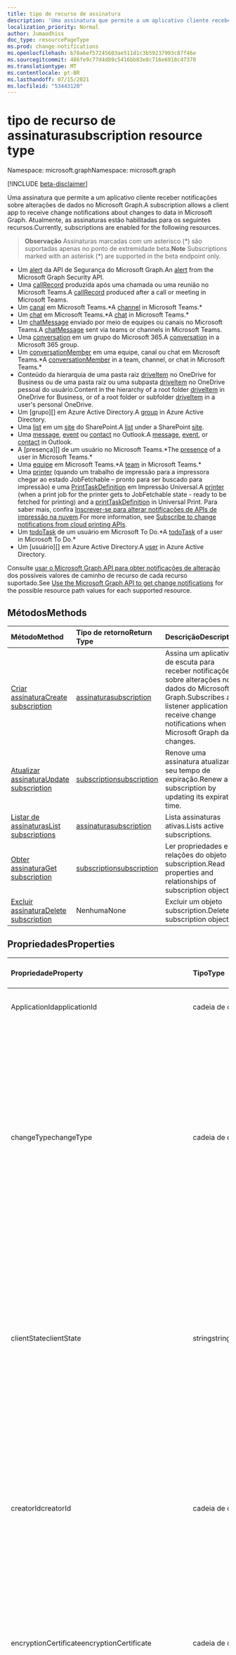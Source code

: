 ```yaml
---
title: tipo de recurso de assinatura
description: 'Uma assinatura que permite a um aplicativo cliente receber notificações sobre alterações de dados no Microsoft Graph. Atualmente, as assinaturas estão habilitadas para os seguintes recursos:'
localization_priority: Normal
author: Jumaodhiss
doc_type: resourcePageType
ms.prod: change-notifications
ms.openlocfilehash: b78a6ef57245603ae511d1c3b59237993c87f46e
ms.sourcegitcommit: 486fe9c77d4d89c5416bb83e8c716e6918c47370
ms.translationtype: MT
ms.contentlocale: pt-BR
ms.lasthandoff: 07/15/2021
ms.locfileid: "53443120"
---
```

# <a name="subscription-resource-type"></a><span data-ttu-id="fa348-104">tipo de recurso de assinatura</span><span class="sxs-lookup"><span data-stu-id="fa348-104">subscription resource type</span></span>

<span data-ttu-id="fa348-105">Namespace: microsoft.graph</span><span class="sxs-lookup"><span data-stu-id="fa348-105">Namespace: microsoft.graph</span></span>

[!INCLUDE [beta-disclaimer](../../includes/beta-disclaimer.md)]

<span data-ttu-id="fa348-106">Uma assinatura que permite a um aplicativo cliente receber notificações sobre alterações de dados no Microsoft Graph.</span><span class="sxs-lookup"><span data-stu-id="fa348-106">A subscription allows a client app to receive change notifications about changes to data in Microsoft Graph.</span></span> <span data-ttu-id="fa348-107">Atualmente, as assinaturas estão habilitadas para os seguintes recursos.</span><span class="sxs-lookup"><span data-stu-id="fa348-107">Currently, subscriptions are enabled for the following resources.</span></span> 

> <span data-ttu-id="fa348-108">**Observação** Assinaturas marcadas com um asterisco (\*) são suportadas apenas no ponto de extremidade beta.</span><span class="sxs-lookup"><span data-stu-id="fa348-108">**Note** Subscriptions marked with an asterisk (\*) are supported in the beta endpoint only.</span></span>

- <span data-ttu-id="fa348-109">Um [alert][] da API de Segurança do Microsoft Graph.</span><span class="sxs-lookup"><span data-stu-id="fa348-109">An [alert][] from the Microsoft Graph Security API.</span></span>
- <span data-ttu-id="fa348-110">Uma [callRecord][] produzida após uma chamada ou uma reunião no Microsoft Teams.</span><span class="sxs-lookup"><span data-stu-id="fa348-110">A [callRecord][] produced after a call or meeting in Microsoft Teams.</span></span>
- <span data-ttu-id="fa348-111">Um [canal](./channel.md) em Microsoft Teams.\*</span><span class="sxs-lookup"><span data-stu-id="fa348-111">A [channel](./channel.md) in Microsoft Teams.\*</span></span>
- <span data-ttu-id="fa348-112">Um [chat](./chat.md) em Microsoft Teams.\*</span><span class="sxs-lookup"><span data-stu-id="fa348-112">A [chat](./chat.md) in Microsoft Teams.\*</span></span>
- <span data-ttu-id="fa348-113">Um [chatMessage][] enviado por meio de equipes ou canais no Microsoft Teams.</span><span class="sxs-lookup"><span data-stu-id="fa348-113">A [chatMessage][] sent via teams or channels in Microsoft Teams.</span></span>
- <span data-ttu-id="fa348-114">Uma [conversation][] em um grupo do Microsoft 365.</span><span class="sxs-lookup"><span data-stu-id="fa348-114">A [conversation][] in a Microsoft 365 group.</span></span>
- <span data-ttu-id="fa348-115">Um [conversationMember](./conversationmember.md) em uma equipe, canal ou chat em Microsoft Teams.\*</span><span class="sxs-lookup"><span data-stu-id="fa348-115">A [conversationMember](./conversationmember.md) in a team, channel, or chat in Microsoft Teams.\*</span></span>
- <span data-ttu-id="fa348-116">Conteúdo da hierarquia de uma pasta raiz [driveItem][] no OneDrive for Business ou de uma pasta raiz ou uma subpasta [driveItem][] no OneDrive pessoal do usuário.</span><span class="sxs-lookup"><span data-stu-id="fa348-116">Content in the hierarchy of a root folder [driveItem][] in OneDrive for Business, or of a root folder or subfolder [driveItem][] in a user's personal OneDrive.</span></span>
- <span data-ttu-id="fa348-117">Um [grupo][] em Azure Active Directory.</span><span class="sxs-lookup"><span data-stu-id="fa348-117">A [group][] in Azure Active Directory.</span></span>
- <span data-ttu-id="fa348-118">Uma [list][] em um [site][] do SharePoint.</span><span class="sxs-lookup"><span data-stu-id="fa348-118">A [list][] under a SharePoint [site][].</span></span>
- <span data-ttu-id="fa348-119">Uma [message][], [event][] ou [contact][] no Outlook.</span><span class="sxs-lookup"><span data-stu-id="fa348-119">A [message][], [event][], or [contact][] in Outlook.</span></span>
- <span data-ttu-id="fa348-120">A [presença][] de um usuário no Microsoft Teams.\*</span><span class="sxs-lookup"><span data-stu-id="fa348-120">The [presence][] of a user in Microsoft Teams.\*</span></span>
- <span data-ttu-id="fa348-121">Uma [equipe](./team.md) em Microsoft Teams.\*</span><span class="sxs-lookup"><span data-stu-id="fa348-121">A [team](./team.md) in Microsoft Teams.\*</span></span>
- <span data-ttu-id="fa348-122">Uma [printer][] (quando um trabalho de impressão para a impressora chegar ao estado JobFetchable – pronto para ser buscado para impressão) e uma [PrintTaskDefinition][] em Impressão Universal.</span><span class="sxs-lookup"><span data-stu-id="fa348-122">A [printer][] (when a print job for the printer gets to JobFetchable state - ready to be fetched for printing) and a [printTaskDefinition][] in Universal Print.</span></span> <span data-ttu-id="fa348-123">Para saber mais, confira [Inscrever-se para alterar notificações de APIs de impressão na nuvem](/graph/universal-print-webhook-notifications).</span><span class="sxs-lookup"><span data-stu-id="fa348-123">For more information, see [Subscribe to change notifications from cloud printing APIs](/graph/universal-print-webhook-notifications).</span></span>
- <span data-ttu-id="fa348-124">Um [todoTask][] de um usuário em Microsoft To Do.\*</span><span class="sxs-lookup"><span data-stu-id="fa348-124">A [todoTask][] of a user in Microsoft To Do.\*</span></span>
- <span data-ttu-id="fa348-125">Um [usuário][] em Azure Active Directory.</span><span class="sxs-lookup"><span data-stu-id="fa348-125">A [user][] in Azure Active Directory.</span></span>

<span data-ttu-id="fa348-126">Consulte [usar o Microsoft Graph API para obter notificações de alteração](webhooks.md) dos possíveis valores de caminho de recurso de cada recurso suportado.</span><span class="sxs-lookup"><span data-stu-id="fa348-126">See [Use the Microsoft Graph API to get change notifications](webhooks.md) for the possible resource path values for each supported resource.</span></span>

## <a name="methods"></a><span data-ttu-id="fa348-127">Métodos</span><span class="sxs-lookup"><span data-stu-id="fa348-127">Methods</span></span>

| <span data-ttu-id="fa348-128">Método</span><span class="sxs-lookup"><span data-stu-id="fa348-128">Method</span></span> | <span data-ttu-id="fa348-129">Tipo de retorno</span><span class="sxs-lookup"><span data-stu-id="fa348-129">Return Type</span></span> | <span data-ttu-id="fa348-130">Descrição</span><span class="sxs-lookup"><span data-stu-id="fa348-130">Description</span></span> |
|:-------|:------------|:------------|
| [<span data-ttu-id="fa348-131">Criar assinatura</span><span class="sxs-lookup"><span data-stu-id="fa348-131">Create subscription</span></span>](../api/subscription-post-subscriptions.md) | [<span data-ttu-id="fa348-132">assinatura</span><span class="sxs-lookup"><span data-stu-id="fa348-132">subscription</span></span>](subscription.md) | <span data-ttu-id="fa348-133">Assina um aplicativo de escuta para receber notificações sobre alterações nos dados do Microsoft Graph.</span><span class="sxs-lookup"><span data-stu-id="fa348-133">Subscribes a listener application to receive change notifications when Microsoft Graph data changes.</span></span> |
| [<span data-ttu-id="fa348-134">Atualizar assinatura</span><span class="sxs-lookup"><span data-stu-id="fa348-134">Update subscription</span></span>](../api/subscription-update.md) | [<span data-ttu-id="fa348-135">subscription</span><span class="sxs-lookup"><span data-stu-id="fa348-135">subscription</span></span>](subscription.md) | <span data-ttu-id="fa348-136">Renove uma assinatura atualizando seu tempo de expiração.</span><span class="sxs-lookup"><span data-stu-id="fa348-136">Renew a subscription by updating its expiration time.</span></span> |
| [<span data-ttu-id="fa348-137">Listar de assinaturas</span><span class="sxs-lookup"><span data-stu-id="fa348-137">List subscriptions</span></span>](../api/subscription-list.md) | [<span data-ttu-id="fa348-138">assinatura</span><span class="sxs-lookup"><span data-stu-id="fa348-138">subscription</span></span>](subscription.md) | <span data-ttu-id="fa348-139">Lista assinaturas ativas.</span><span class="sxs-lookup"><span data-stu-id="fa348-139">Lists active subscriptions.</span></span> |
| [<span data-ttu-id="fa348-140">Obter assinatura</span><span class="sxs-lookup"><span data-stu-id="fa348-140">Get subscription</span></span>](../api/subscription-get.md) | [<span data-ttu-id="fa348-141">subscription</span><span class="sxs-lookup"><span data-stu-id="fa348-141">subscription</span></span>](subscription.md) | <span data-ttu-id="fa348-142">Ler propriedades e relações do objeto subscription.</span><span class="sxs-lookup"><span data-stu-id="fa348-142">Read properties and relationships of subscription object.</span></span> |
| [<span data-ttu-id="fa348-143">Excluir assinatura</span><span class="sxs-lookup"><span data-stu-id="fa348-143">Delete subscription</span></span>](../api/subscription-delete.md) | <span data-ttu-id="fa348-144">Nenhuma</span><span class="sxs-lookup"><span data-stu-id="fa348-144">None</span></span> | <span data-ttu-id="fa348-145">Excluir um objeto subscription.</span><span class="sxs-lookup"><span data-stu-id="fa348-145">Delete a subscription object.</span></span> |

## <a name="properties"></a><span data-ttu-id="fa348-146">Propriedades</span><span class="sxs-lookup"><span data-stu-id="fa348-146">Properties</span></span>

| <span data-ttu-id="fa348-147">Propriedade</span><span class="sxs-lookup"><span data-stu-id="fa348-147">Property</span></span> | <span data-ttu-id="fa348-148">Tipo</span><span class="sxs-lookup"><span data-stu-id="fa348-148">Type</span></span> | <span data-ttu-id="fa348-149">Descrição</span><span class="sxs-lookup"><span data-stu-id="fa348-149">Description</span></span> | <span data-ttu-id="fa348-150">Recursos com Suporte</span><span class="sxs-lookup"><span data-stu-id="fa348-150">Supported Resources</span></span> |
|:---------|:-----|:------------|:--------------|
| <span data-ttu-id="fa348-151">ApplicationId</span><span class="sxs-lookup"><span data-stu-id="fa348-151">applicationId</span></span> | <span data-ttu-id="fa348-152">cadeia de caracteres</span><span class="sxs-lookup"><span data-stu-id="fa348-152">string</span></span> | <span data-ttu-id="fa348-p104">Identificador do aplicativo utilizado para criar a assinatura. Somente leitura.</span><span class="sxs-lookup"><span data-stu-id="fa348-p104">Identifier of the application used to create the subscription. Read-only.</span></span> | <span data-ttu-id="fa348-155">Todos</span><span class="sxs-lookup"><span data-stu-id="fa348-155">All</span></span> |
| <span data-ttu-id="fa348-156">changeType</span><span class="sxs-lookup"><span data-stu-id="fa348-156">changeType</span></span> | <span data-ttu-id="fa348-157">cadeia de caracteres</span><span class="sxs-lookup"><span data-stu-id="fa348-157">string</span></span> | <span data-ttu-id="fa348-158">Indica qual é o tipo de alteração no recurso inscrito que irá emitir uma notificação de alteração.</span><span class="sxs-lookup"><span data-stu-id="fa348-158">Indicates the type of change in the subscribed resource that will raise a change notification.</span></span> <span data-ttu-id="fa348-159">Os valores com suporte são: `created`, `updated`, `deleted`.</span><span class="sxs-lookup"><span data-stu-id="fa348-159">The supported values are: `created`, `updated`, `deleted`.</span></span> <span data-ttu-id="fa348-160">Vários valores podem ser combinados usando uma lista separada por vírgula.</span><span class="sxs-lookup"><span data-stu-id="fa348-160">Multiple values can be combined using a comma-separated list.</span></span> <span data-ttu-id="fa348-161">Obrigatório.</span><span class="sxs-lookup"><span data-stu-id="fa348-161">Required.</span></span> <br><br><span data-ttu-id="fa348-162">Observação: As notificações de alteração de lista e item raiz da unidade suportam apenas o `updated` changeType.</span><span class="sxs-lookup"><span data-stu-id="fa348-162">Note: Drive root item and list change notifications support only the `updated` changeType.</span></span> <span data-ttu-id="fa348-163">Suporte para notificações de alteração de usuário e grupo `updated` e `deleted` changeType.</span><span class="sxs-lookup"><span data-stu-id="fa348-163">User and group change notifications support `updated` and `deleted` changeType.</span></span> | <span data-ttu-id="fa348-164">Todos</span><span class="sxs-lookup"><span data-stu-id="fa348-164">All</span></span> |
| <span data-ttu-id="fa348-165">clientState</span><span class="sxs-lookup"><span data-stu-id="fa348-165">clientState</span></span> | <span data-ttu-id="fa348-166">string</span><span class="sxs-lookup"><span data-stu-id="fa348-166">string</span></span> | <span data-ttu-id="fa348-167">Especifica o valor da propriedade **clientState** enviada pelo serviço em cada notificação de alteração.</span><span class="sxs-lookup"><span data-stu-id="fa348-167">Specifies the value of the **clientState** property sent by the service in each change notification.</span></span> <span data-ttu-id="fa348-168">O tamanho máximo é de 255 caracteres.</span><span class="sxs-lookup"><span data-stu-id="fa348-168">The maximum length is 255 characters.</span></span> <span data-ttu-id="fa348-169">O cliente pode verificar se a notificação de alteração veio do serviço comparando o valor da propriedade **clientState** enviada com a assinatura com o valor da propriedade **clientState** recebida com cada notificação de alteração.</span><span class="sxs-lookup"><span data-stu-id="fa348-169">The client can check that the change notification came from the service by comparing the value of the **clientState** property sent with the subscription with the value of the **clientState** property received with each change notification.</span></span> <span data-ttu-id="fa348-170">Opcional.</span><span class="sxs-lookup"><span data-stu-id="fa348-170">Optional.</span></span> | <span data-ttu-id="fa348-171">Todos</span><span class="sxs-lookup"><span data-stu-id="fa348-171">All</span></span> |
| <span data-ttu-id="fa348-172">creatorId</span><span class="sxs-lookup"><span data-stu-id="fa348-172">creatorId</span></span> | <span data-ttu-id="fa348-173">cadeia de caracteres</span><span class="sxs-lookup"><span data-stu-id="fa348-173">string</span></span> | <span data-ttu-id="fa348-174">Identificador de usuário ou entidade de serviço que criou a assinatura.</span><span class="sxs-lookup"><span data-stu-id="fa348-174">Identifier of the user or service principal that created the subscription.</span></span> <span data-ttu-id="fa348-175">Se o aplicativo usou permissões delegadas para criar a assinatura, este campo conterá a ID do usuário inscreva o aplicativo chamado em nome de.</span><span class="sxs-lookup"><span data-stu-id="fa348-175">If the app used delegated permissions to create the subscription, this field contains the ID of the signed-in user the app called on behalf of.</span></span> <span data-ttu-id="fa348-176">Se o aplicativo usou permissões de aplicativo, este campo contém a ID da entidade de serviço correspondente ao aplicativo.</span><span class="sxs-lookup"><span data-stu-id="fa348-176">If the app used application permissions, this field contains the ID of the service principal corresponding to the app.</span></span> <span data-ttu-id="fa348-177">Somente leitura.</span><span class="sxs-lookup"><span data-stu-id="fa348-177">Read-only.</span></span> | <span data-ttu-id="fa348-178">Todos</span><span class="sxs-lookup"><span data-stu-id="fa348-178">All</span></span> |
| <span data-ttu-id="fa348-179">encryptionCertificate</span><span class="sxs-lookup"><span data-stu-id="fa348-179">encryptionCertificate</span></span> | <span data-ttu-id="fa348-180">cadeia de caracteres</span><span class="sxs-lookup"><span data-stu-id="fa348-180">string</span></span> | <span data-ttu-id="fa348-181">Uma representação codificada em Base64 de um certificado com uma chave pública usada para criptografar os dados de recursos nas notificações de alteração.</span><span class="sxs-lookup"><span data-stu-id="fa348-181">A base64-encoded representation of a certificate with a public key used to encrypt resource data in change notifications.</span></span> <span data-ttu-id="fa348-182">Opcional.</span><span class="sxs-lookup"><span data-stu-id="fa348-182">Optional.</span></span> <span data-ttu-id="fa348-183">Obrigatório quando **includeResourceData** é verdadeiro.</span><span class="sxs-lookup"><span data-stu-id="fa348-183">Required when **includeResourceData** is true.</span></span> | <span data-ttu-id="fa348-184">Todos</span><span class="sxs-lookup"><span data-stu-id="fa348-184">All</span></span> |
| <span data-ttu-id="fa348-185">encryptionCertificateId</span><span class="sxs-lookup"><span data-stu-id="fa348-185">encryptionCertificateId</span></span> | <span data-ttu-id="fa348-186">cadeia de caracteres</span><span class="sxs-lookup"><span data-stu-id="fa348-186">string</span></span> | <span data-ttu-id="fa348-187">Um identificador personalizado fornecido pelo aplicativo para ajudar a identificar o certificado necessário para descriptografar os dados do recurso.</span><span class="sxs-lookup"><span data-stu-id="fa348-187">A custom app-provided identifier to help identify the certificate needed to decrypt resource data.</span></span> <span data-ttu-id="fa348-188">Opcional.</span><span class="sxs-lookup"><span data-stu-id="fa348-188">Optional.</span></span> <span data-ttu-id="fa348-189">Obrigatório quando **includeResourceData** é verdadeiro.</span><span class="sxs-lookup"><span data-stu-id="fa348-189">Required when **includeResourceData** is true.</span></span> | <span data-ttu-id="fa348-190">Todos</span><span class="sxs-lookup"><span data-stu-id="fa348-190">All</span></span> |
| <span data-ttu-id="fa348-191">expirationDateTime</span><span class="sxs-lookup"><span data-stu-id="fa348-191">expirationDateTime</span></span> | <span data-ttu-id="fa348-192">DateTimeOffset</span><span class="sxs-lookup"><span data-stu-id="fa348-192">DateTimeOffset</span></span> | <span data-ttu-id="fa348-193">Especifica a data e a hora em que a assinatura do webhook expira.</span><span class="sxs-lookup"><span data-stu-id="fa348-193">Specifies the date and time when the webhook subscription expires.</span></span> <span data-ttu-id="fa348-194">O horário está em UTC e pode ser uma quantidade de tempo desde a criação da assinatura que varia para o recurso assinado.</span><span class="sxs-lookup"><span data-stu-id="fa348-194">The time is in UTC, and can be an amount of time from subscription creation that varies for the resource subscribed to.</span></span>  <span data-ttu-id="fa348-195">Confira na tabela abaixo o tempo máximo permitido para a assinatura.</span><span class="sxs-lookup"><span data-stu-id="fa348-195">See the table below for maximum supported subscription length of time.</span></span> <span data-ttu-id="fa348-196">Obrigatório.</span><span class="sxs-lookup"><span data-stu-id="fa348-196">Required.</span></span> | <span data-ttu-id="fa348-197">Todos</span><span class="sxs-lookup"><span data-stu-id="fa348-197">All</span></span> |
| <span data-ttu-id="fa348-198">id</span><span class="sxs-lookup"><span data-stu-id="fa348-198">id</span></span> | <span data-ttu-id="fa348-199">string</span><span class="sxs-lookup"><span data-stu-id="fa348-199">string</span></span> | <span data-ttu-id="fa348-p112">Identificador exclusivo da assinatura. Somente leitura.</span><span class="sxs-lookup"><span data-stu-id="fa348-p112">Unique identifier for the subscription. Read-only.</span></span> | <span data-ttu-id="fa348-202">Todos</span><span class="sxs-lookup"><span data-stu-id="fa348-202">All</span></span> |
| <span data-ttu-id="fa348-203">includeResourceData</span><span class="sxs-lookup"><span data-stu-id="fa348-203">includeResourceData</span></span> | <span data-ttu-id="fa348-204">Booleano</span><span class="sxs-lookup"><span data-stu-id="fa348-204">Boolean</span></span> | <span data-ttu-id="fa348-205">Quando definido como `true`, alterar as notificações [inclui dados de recurso](/graph/webhooks-with-resource-data) (como o conteúdo de uma mensagem de bate-papo).</span><span class="sxs-lookup"><span data-stu-id="fa348-205">When set to `true`, change notifications [include resource data](/graph/webhooks-with-resource-data) (such as content of a chat message).</span></span> <span data-ttu-id="fa348-206">Opcional.</span><span class="sxs-lookup"><span data-stu-id="fa348-206">Optional.</span></span> | <span data-ttu-id="fa348-207">Todos</span><span class="sxs-lookup"><span data-stu-id="fa348-207">All</span></span> |
| <span data-ttu-id="fa348-208">latestSupportedTlsVersion</span><span class="sxs-lookup"><span data-stu-id="fa348-208">latestSupportedTlsVersion</span></span> | <span data-ttu-id="fa348-209">cadeia de caracteres</span><span class="sxs-lookup"><span data-stu-id="fa348-209">string</span></span> | <span data-ttu-id="fa348-210">Especifica a versão mais recente do protocolo TLS que o ponto de extremidade, especificado por **notificationUrl**, é compatível.</span><span class="sxs-lookup"><span data-stu-id="fa348-210">Specifies the latest version of Transport Layer Security (TLS) that the notification endpoint, specified by **notificationUrl**, supports.</span></span> <span data-ttu-id="fa348-211">Os valores possíveis são: `v1_0`, `v1_1`, `v1_2`, `v1_3`.</span><span class="sxs-lookup"><span data-stu-id="fa348-211">The possible values are: `v1_0`, `v1_1`, `v1_2`, `v1_3`.</span></span> </br></br><span data-ttu-id="fa348-212">Para os assinantes cujo ponto de extremidade de notificação suporta uma versão menor que a versão recomendada atualmente (TLS 1.2), especificar essa propriedade por uma [linha do tempo](https://developer.microsoft.com/graph/blogs/microsoft-graph-subscriptions-deprecating-tls-1-0-and-1-1/) definida, permite o uso temporário da versão preterida do TLS antes de concluir a atualização para o TLS 1.2.</span><span class="sxs-lookup"><span data-stu-id="fa348-212">For subscribers whose notification endpoint supports a version lower than the currently recommended version (TLS 1.2), specifying this property by a set [timeline](https://developer.microsoft.com/graph/blogs/microsoft-graph-subscriptions-deprecating-tls-1-0-and-1-1/) allows them to temporarily use their deprecated version of TLS before completing their upgrade to TLS 1.2.</span></span> <span data-ttu-id="fa348-213">Para esses assinantes, não definir essa propriedade pela linha do tempo resultaria em uma falha nas operações da assinatura.</span><span class="sxs-lookup"><span data-stu-id="fa348-213">For these subscribers, not setting this property per the timeline would result in subscription operations failing.</span></span> </br></br><span data-ttu-id="fa348-214">Para os assinantes cujo ponto de extremidade já tem suporte ao TLS 1.2, a configuração dessa propriedade é opcional.</span><span class="sxs-lookup"><span data-stu-id="fa348-214">For subscribers whose notification endpoint already supports TLS 1.2, setting this property is optional.</span></span> <span data-ttu-id="fa348-215">Nesses casos, o Microsoft Graph padroniza a propriedade como `v1_2`.</span><span class="sxs-lookup"><span data-stu-id="fa348-215">In such cases, Microsoft Graph defaults the property to `v1_2`.</span></span> | <span data-ttu-id="fa348-216">Todos</span><span class="sxs-lookup"><span data-stu-id="fa348-216">All</span></span> |
| <span data-ttu-id="fa348-217">lifecycleNotificationUrl</span><span class="sxs-lookup"><span data-stu-id="fa348-217">lifecycleNotificationUrl</span></span> | <span data-ttu-id="fa348-218">string</span><span class="sxs-lookup"><span data-stu-id="fa348-218">string</span></span> | <span data-ttu-id="fa348-219">A URL do ponto de extremidade que recebe notificações do ciclo de vida, incluindo notificações de `subscriptionRemoved` e `missed`.</span><span class="sxs-lookup"><span data-stu-id="fa348-219">The URL of the endpoint that receives lifecycle notifications, including `subscriptionRemoved` and `missed` notifications.</span></span> <span data-ttu-id="fa348-220">Esta URL deve fazer uso do protocolo HTTPS.</span><span class="sxs-lookup"><span data-stu-id="fa348-220">This URL must make use of the HTTPS protocol.</span></span> <span data-ttu-id="fa348-221">Opcional.</span><span class="sxs-lookup"><span data-stu-id="fa348-221">Optional.</span></span> <br><br><span data-ttu-id="fa348-222">[Leia mais](/graph/webhooks-lifecycle) sobre como os recursos do Outlook usam notificações do ciclo de vida.</span><span class="sxs-lookup"><span data-stu-id="fa348-222">[Read more](/graph/webhooks-lifecycle) about how Outlook resources use lifecycle notifications.</span></span> | <span data-ttu-id="fa348-223">Todos</span><span class="sxs-lookup"><span data-stu-id="fa348-223">All</span></span> |
| <span data-ttu-id="fa348-224">notificationContentType</span><span class="sxs-lookup"><span data-stu-id="fa348-224">notificationContentType</span></span> | <span data-ttu-id="fa348-225">cadeia de caracteres</span><span class="sxs-lookup"><span data-stu-id="fa348-225">string</span></span> | <span data-ttu-id="fa348-226">Tipo de conteúdo desejado para as notificações de alteração do MS Graph para os tipos de recursos com suporte.</span><span class="sxs-lookup"><span data-stu-id="fa348-226">Desired content-type for MS Graph change notifications for supported resource types.</span></span> <span data-ttu-id="fa348-227">O tipo de conteúdo padrão é o tipo de conteúdo "aplicativo/json".</span><span class="sxs-lookup"><span data-stu-id="fa348-227">The default content-type is the "application/json" content-type.</span></span> | <span data-ttu-id="fa348-228">Todos</span><span class="sxs-lookup"><span data-stu-id="fa348-228">All</span></span> |
| <span data-ttu-id="fa348-229">notificationQueryOptions</span><span class="sxs-lookup"><span data-stu-id="fa348-229">notificationQueryOptions</span></span> | <span data-ttu-id="fa348-230">cadeia de caracteres</span><span class="sxs-lookup"><span data-stu-id="fa348-230">string</span></span> | <span data-ttu-id="fa348-231">Opções de Consulta OData para especificar o valor do recurso de destino.</span><span class="sxs-lookup"><span data-stu-id="fa348-231">OData Query Options for specifying value for the targeting resource.</span></span> <span data-ttu-id="fa348-232">Os clientes recebem notificações quando o recurso atinge ao estado correspondente às opções de consulta aqui fornecidas.</span><span class="sxs-lookup"><span data-stu-id="fa348-232">Clients receive notifications when resource reaches the state matching the query options provided here.</span></span> <span data-ttu-id="fa348-233">Com essa nova propriedade na carga de criação de assinatura, juntamente com todas as propriedades existentes, os Webhooks enviarão notificações sempre que um recurso atingir o estado desejado mencionado na propriedade notificationQueryOptions. Por exemplo, quando o trabalho de impressão for concluído, quando o valor de uma propriedade `isFetchable` do recurso de impressão se tornar verdadeiro etc.</span><span class="sxs-lookup"><span data-stu-id="fa348-233">With this new property in the subscription creation payload along with all existing properties, Webhooks will deliver notifications whenever a resource reaches the desired state mentioned in the notificationQueryOptions property eg  when the print job is completed, when a print job resource `isFetchable` property value becomes true etc.</span></span> | [<span data-ttu-id="fa348-234">Serviço de Impressão Universal</span><span class="sxs-lookup"><span data-stu-id="fa348-234">Universal Print Service</span></span>](/graph/universal-print-webhook-notifications) |
| <span data-ttu-id="fa348-235">notificationUrl</span><span class="sxs-lookup"><span data-stu-id="fa348-235">notificationUrl</span></span> | <span data-ttu-id="fa348-236">cadeia de caracteres</span><span class="sxs-lookup"><span data-stu-id="fa348-236">string</span></span> | <span data-ttu-id="fa348-237">A URL do ponto de extremidade que recebe as notificações de alteração.</span><span class="sxs-lookup"><span data-stu-id="fa348-237">The URL of the endpoint that receives the change notifications.</span></span> <span data-ttu-id="fa348-238">Esta URL deve fazer uso do protocolo HTTPS.</span><span class="sxs-lookup"><span data-stu-id="fa348-238">This URL must make use of the HTTPS protocol.</span></span> <span data-ttu-id="fa348-239">Obrigatório.</span><span class="sxs-lookup"><span data-stu-id="fa348-239">Required.</span></span> | <span data-ttu-id="fa348-240">Todos</span><span class="sxs-lookup"><span data-stu-id="fa348-240">All</span></span> |
| <span data-ttu-id="fa348-241">recurso</span><span class="sxs-lookup"><span data-stu-id="fa348-241">resource</span></span> | <span data-ttu-id="fa348-242">cadeia de caracteres</span><span class="sxs-lookup"><span data-stu-id="fa348-242">string</span></span> | <span data-ttu-id="fa348-243">Especifica o recurso que será monitorado para detectar alterações.</span><span class="sxs-lookup"><span data-stu-id="fa348-243">Specifies the resource that will be monitored for changes.</span></span> <span data-ttu-id="fa348-244">Não incluir a URL base (`https://graph.microsoft.com/beta/`).</span><span class="sxs-lookup"><span data-stu-id="fa348-244">Do not include the base URL (`https://graph.microsoft.com/beta/`).</span></span> <span data-ttu-id="fa348-245">Consulte os possíveis valores do [caminho](webhooks.md) do recurso de cada recurso suportado.</span><span class="sxs-lookup"><span data-stu-id="fa348-245">See the possible resource path [values](webhooks.md) for each supported resource.</span></span> <span data-ttu-id="fa348-246">Obrigatório.</span><span class="sxs-lookup"><span data-stu-id="fa348-246">Required.</span></span> | <span data-ttu-id="fa348-247">Todos</span><span class="sxs-lookup"><span data-stu-id="fa348-247">All</span></span> |

### <a name="maximum-length-of-subscription-per-resource-type"></a><span data-ttu-id="fa348-248">Tamanho máximo da assinatura por tipo de recurso</span><span class="sxs-lookup"><span data-stu-id="fa348-248">Maximum length of subscription per resource type</span></span>

| <span data-ttu-id="fa348-249">Resource</span><span class="sxs-lookup"><span data-stu-id="fa348-249">Resource</span></span>            | <span data-ttu-id="fa348-250">Tempo de expiração máximo</span><span class="sxs-lookup"><span data-stu-id="fa348-250">Maximum expiration time</span></span>  |
|:--------------------|:-------------------------|
| <span data-ttu-id="fa348-251">**Alerta** de segurança</span><span class="sxs-lookup"><span data-stu-id="fa348-251">Security **alert**</span></span>     | <span data-ttu-id="fa348-252">43200 minutos (em 30 dias )</span><span class="sxs-lookup"><span data-stu-id="fa348-252">43200 minutes (under 30 days)</span></span>  |
| <span data-ttu-id="fa348-253">Teams **callRecord**</span><span class="sxs-lookup"><span data-stu-id="fa348-253">Teams **callRecord**</span></span>    | <span data-ttu-id="fa348-254">4230 minutos (em 3 dias)</span><span class="sxs-lookup"><span data-stu-id="fa348-254">4230 minutes (under 3 days)</span></span>  |
| <span data-ttu-id="fa348-255">**Canal** do Teams</span><span class="sxs-lookup"><span data-stu-id="fa348-255">Teams **channel**</span></span>    | <span data-ttu-id="fa348-256">60 minutos (1 hora)</span><span class="sxs-lookup"><span data-stu-id="fa348-256">60 minutes (1 hour)</span></span>  |
| <span data-ttu-id="fa348-257">**Chat** do Teams</span><span class="sxs-lookup"><span data-stu-id="fa348-257">Teams **chat**</span></span> | <span data-ttu-id="fa348-258">60 minutos (1 hora)</span><span class="sxs-lookup"><span data-stu-id="fa348-258">60 minutes (1 hour)</span></span> |
| <span data-ttu-id="fa348-259">Teams **chatMessage**</span><span class="sxs-lookup"><span data-stu-id="fa348-259">Teams **chatMessage**</span></span>    | <span data-ttu-id="fa348-260">60 minutos (1 hora)</span><span class="sxs-lookup"><span data-stu-id="fa348-260">60 minutes (1 hour)</span></span>  |
| <span data-ttu-id="fa348-261">**conversationMember** do Teams</span><span class="sxs-lookup"><span data-stu-id="fa348-261">Teams **conversationMember**</span></span>    | <span data-ttu-id="fa348-262">60 minutos (1 hora)</span><span class="sxs-lookup"><span data-stu-id="fa348-262">60 minutes (1 hour)</span></span>  |
| <span data-ttu-id="fa348-263">Equipe do **Teams**</span><span class="sxs-lookup"><span data-stu-id="fa348-263">Teams **team**</span></span>    | <span data-ttu-id="fa348-264">60 minutos (1 hora)</span><span class="sxs-lookup"><span data-stu-id="fa348-264">60 minutes (1 hour)</span></span>  |
| <span data-ttu-id="fa348-265">**Conversa** em grupo</span><span class="sxs-lookup"><span data-stu-id="fa348-265">Group **conversation**</span></span> | <span data-ttu-id="fa348-266">4230 minutos (em 3 dias)</span><span class="sxs-lookup"><span data-stu-id="fa348-266">4230 minutes (under 3 days)</span></span>    |
| <span data-ttu-id="fa348-267">OneDrive **driveItem**</span><span class="sxs-lookup"><span data-stu-id="fa348-267">OneDrive **driveItem**</span></span>    | <span data-ttu-id="fa348-268">42.300 minutos (menos de 30 dias)</span><span class="sxs-lookup"><span data-stu-id="fa348-268">42300 minutes (under 30 days)</span></span>    |
| <span data-ttu-id="fa348-269">**Lista** do Microsoft Office SharePoint Online</span><span class="sxs-lookup"><span data-stu-id="fa348-269">SharePoint **list**</span></span>    | <span data-ttu-id="fa348-270">42.300 minutos (menos de 30 dias)</span><span class="sxs-lookup"><span data-stu-id="fa348-270">42300 minutes (under 30 days)</span></span>    |
| <span data-ttu-id="fa348-271">Outlook **mensagem**, **evento**, **contato**</span><span class="sxs-lookup"><span data-stu-id="fa348-271">Outlook **message**, **event**, **contact**</span></span>              | <span data-ttu-id="fa348-272">4230 minutos (em 3 dias)</span><span class="sxs-lookup"><span data-stu-id="fa348-272">4230 minutes (under 3 days)</span></span>    |
| <span data-ttu-id="fa348-273">**usuário**, **grupo**, outros recursos de diretório</span><span class="sxs-lookup"><span data-stu-id="fa348-273">**user**, **group**, other directory resources</span></span>   | <span data-ttu-id="fa348-274">41760 minutos (menos de 29 dias)</span><span class="sxs-lookup"><span data-stu-id="fa348-274">41760 minutes (under 29 days)</span></span>    |
| <span data-ttu-id="fa348-275">**presence**</span><span class="sxs-lookup"><span data-stu-id="fa348-275">**presence**</span></span>        | <span data-ttu-id="fa348-276">60 minutos (1 hora)</span><span class="sxs-lookup"><span data-stu-id="fa348-276">60 minutes (1 hour)</span></span> |
| <span data-ttu-id="fa348-277">Imprimir **printer**</span><span class="sxs-lookup"><span data-stu-id="fa348-277">Print **printer**</span></span> | <span data-ttu-id="fa348-278">4230 minutos (em 3 dias)</span><span class="sxs-lookup"><span data-stu-id="fa348-278">4230 minutes (under 3 days)</span></span>    |
| <span data-ttu-id="fa348-279">Imprimir **printTaskDefinition**</span><span class="sxs-lookup"><span data-stu-id="fa348-279">Print **printTaskDefinition**</span></span> | <span data-ttu-id="fa348-280">4230 minutos (em 3 dias)</span><span class="sxs-lookup"><span data-stu-id="fa348-280">4230 minutes (under 3 days)</span></span>    |
| <span data-ttu-id="fa348-281">**todoTask**</span><span class="sxs-lookup"><span data-stu-id="fa348-281">**todoTask**</span></span>              | <span data-ttu-id="fa348-282">4230 minutos (em 3 dias)</span><span class="sxs-lookup"><span data-stu-id="fa348-282">4230 minutes (under 3 days)</span></span>    |


> <span data-ttu-id="fa348-283">**Observação:** Os aplicativos existentes e os novos aplicativos não devem ultrapassar o valor suportado.</span><span class="sxs-lookup"><span data-stu-id="fa348-283">**Note:** Existing applications and new applications should not exceed the supported value.</span></span> <span data-ttu-id="fa348-284">No futuro, as solicitações para criar ou renovar uma assinatura além do valor máximo falharão.</span><span class="sxs-lookup"><span data-stu-id="fa348-284">In the future, any requests to create or renew a subscription beyond the maximum value will fail.</span></span>

## <a name="relationships"></a><span data-ttu-id="fa348-285">Relações</span><span class="sxs-lookup"><span data-stu-id="fa348-285">Relationships</span></span>

<span data-ttu-id="fa348-286">Nenhum</span><span class="sxs-lookup"><span data-stu-id="fa348-286">None.</span></span>

## <a name="json-representation"></a><span data-ttu-id="fa348-287">Representação JSON</span><span class="sxs-lookup"><span data-stu-id="fa348-287">JSON representation</span></span>

<span data-ttu-id="fa348-288">Veja a seguir uma representação JSON do recurso.</span><span class="sxs-lookup"><span data-stu-id="fa348-288">Here is a JSON representation of the resource.</span></span>

<!--{
  "blockType": "resource",
  "optionalProperties": [],
  "baseType": "microsoft.graph.entity",
  "@odata.type": "microsoft.graph.subscription",
  "@odata.annotations": [
    {
      "capabilities": {
        "skippable": false,
        "toppable": false,
        "countable": false,
        "expandable": false,
        "filterable": false,
        "referenceable": false,
        "selectable": false,
        "sortable": false
      }
    }
  ]
}-->

```json
{
  "changeType": "string",
  "notificationUrl": "string",
  "lifecycleNotificationUrl": "string",
  "resource": "string",
  "applicationId" : "string",
  "expirationDateTime": "string (timestamp)",
  "id": "string (identifier)",
  "clientState": "string",
  "creatorId": "string",
  "includeResourceData": "boolean",
  "encryptionCertificate": "string",
  "encryptionCertificateId": "string",
  "latestSupportedTlsVersion": "string",
  "notificationContentType": "string",
  "notificationQueryOptions": "string"
}
```

[contato]: ./contact.md
[contact]: ./contact.md
[conversa]: ./conversation.md
[conversation]: ./conversation.md
[driveItem]: ./driveitem.md
[list]: ./list.md
[site]: ./site.md
[event]: ./event.md
[group]: ./group.md
[message]: ./message.md
[user]: ./user.md
[alert]: ./alert.md
[chatMessage]: ./chatmessage.md
[callRecord]: ./callrecords-callrecord.md
[presence]: ./presence.md
[impressora]: ./printer.md
[printer]: ./printer.md
[printTaskDefinition]: ./printtaskdefinition.md
[todoTask]: ./todotask.md

<!-- uuid: 8fcb5dbc-d5aa-4681-8e31-b001d5168d79
2015-10-25 14:57:30 UTC -->
<!--
{
  "type": "#page.annotation",
  "description": "subscription resource",
  "keywords": "",
  "section": "documentation",
  "tocPath": "",
  "suppressions": []
}
-->


